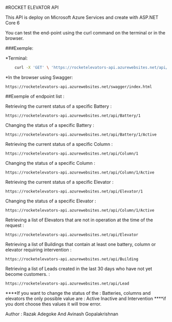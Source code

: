 #ROCKET ELEVATOR API

This API is deploy on Microsoft Azure Services and create with ASP.NET Core 6

You can test the end-point using the curl command on the terminal or in the browser.

###Exemple:
    
*Terminal:

```bash
    curl -X 'GET' \ 'https://rocketelevators-api.azurewebsites.net/api/Building'
```
*In the browser using Swagger:

    https://rocketelevators-api.azurewebsites.net/swagger/index.html



##Exemple of endpoint list : 

Retrieving the current status of a specific Battery :

    https://rocketelevators-api.azurewebsites.net/api/Battery/1

Changing the status of a specific Battery :

    https://rocketelevators-api.azurewebsites.net/api/Battery/1/Active

Retrieving the current status of a specific Column :

    https://rocketelevators-api.azurewebsites.net/api/Column/1

Changing the status of a specific Column :

    https://rocketelevators-api.azurewebsites.net/api/Column/1/Active

Retrieving the current status of a specific Elevator :

    https://rocketelevators-api.azurewebsites.net/api/Elevator/1

Changing the status of a specific Elevator :

    https://rocketelevators-api.azurewebsites.net/api/Column/1/Active

Retrieving a list of Elevators that are not in operation at the time of the request :

    https://rocketelevators-api.azurewebsites.net/api/Elevator

Retrieving a list of Buildings that contain at least one battery, column or elevator requiring intervention :

    https://rocketelevators-api.azurewebsites.net/api/Building

Retrieving a list of Leads created in the last 30 days who have not yet become customers. :

    https://rocketelevators-api.azurewebsites.net/api/Lead

****If you want to change the status of the : Batteries, columns and elevators the only possible value are : Active Inactive and Intervention
****if you dont choose thes values it will trow error.

Author : Razak Adegoke And Avinash Gopalakrishnan
